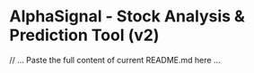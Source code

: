 # AlphaSignal - Stock Analysis & Prediction Tool (v2)

// ... Paste the full content of current README.md here ... 